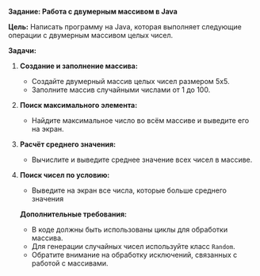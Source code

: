 
**Задание: Работа с двумерным массивом в Java**

**Цель:** Написать программу на Java, которая выполняет следующие операции с двумерным массивом целых чисел.

**Задачи:**

1. **Создание и заполнение массива:**
   - Создайте двумерный массив целых чисел размером 5x5.
   - Заполните массив случайными числами от 1 до 100.

2. **Поиск максимального элемента:**
   - Найдите максимальное число во всём массиве и выведите его на экран.

3. **Расчёт среднего значения:**
   - Вычислите и выведите среднее значение всех чисел в массиве.

4. **Поиск чисел по условию:**
   - Выведите на экран все числа, которые больше среднего значения

	**Дополнительные требования:**
	- В коде должны быть использованы циклы для обработки массива.
    - Для генерации случайных чисел используйте класс `Random`.
    - Обратите внимание на обработку исключений, связанных с работой с массивами.
